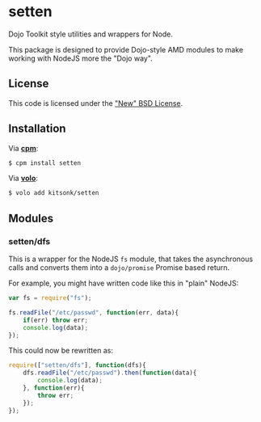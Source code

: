 # setten #

Dojo Toolkit style utilities and wrappers for Node.

This package is designed to provide Dojo-style AMD modules to make working with NodeJS more the "Dojo way".

## License ##

This code is licensed under the ["New" BSD License][license].

## Installation ##

Via **[cpm][cpm]**:

```bash
$ cpm install setten
```

Via **[volo][volo]**:

```bash
$ volo add kitsonk/setten
```

## Modules ##

### setten/dfs ###

This is a wrapper for the NodeJS `fs` module, that takes the asynchronous calls and converts them into 
a `dojo/promise` Promise based return.

For example, you might have written code like this in "plain" NodeJS:

```js
var fs = require("fs");

fs.readFile("/etc/passwd", function(err, data){
	if(err) throw err;
	console.log(data);
});
```

This could now be rewritten as:

```js
require(["setten/dfs"], function(dfs){
	dfs.readFile("/etc/passwd").then(function(data){
		console.log(data);
	}, function(err){
		throw err;
	});
});
```

[license]: https://github.com/kitsonk/setten/blob/master/LICENSE
[cpm]: https://github.org/kriszyp/cpm
[volo]: http://volojs.org/